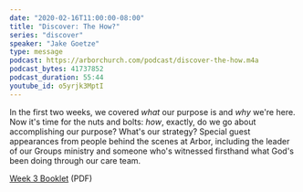 ```yaml
---
date: "2020-02-16T11:00:00-08:00"
title: "Discover: The How?"
series: "discover"
speaker: "Jake Goetze"
type: message
podcast: https://arborchurch.com/podcast/discover-the-how.m4a
podcast_bytes: 41737852
podcast_duration: 55:44
youtube_id: o5yrjk3MptI
---
```


In the first two weeks, we covered *what* our purpose is and *why* we're here. Now it's time for the nuts and bolts: *how*, exactly, do we go about accomplishing our purpose? What's our strategy? Special guest appearances from people behind the scenes at Arbor, including the leader of our Groups ministry and someone who's witnessed firsthand what God's been doing through our care team.

<a href="https://arborchurch.com/downloads/discover-week-3.pdf"><span class="glyphicon glyphicon-download-alt" aria-hidden="true"></span> Week 3 Booklet</a>  (PDF)
